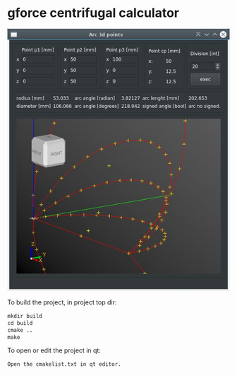 # gforce centrifugal calculator

![screen](https://github.com/grotius-cnc/arc_points_3d/blob/main/screen.jpg)

To build the project, in project top dir:

    mkdir build
    cd build
    cmake ..
    make

To open or edit the project in qt:

    Open the cmakelist.txt in qt editor. 

       





